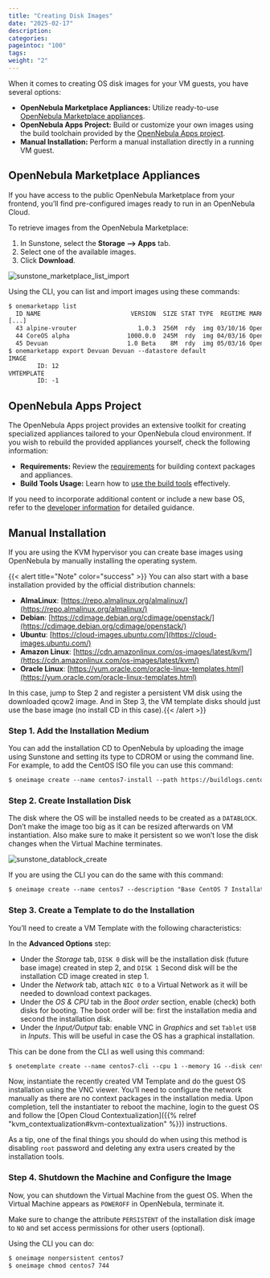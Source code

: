 ```yaml
---
title: "Creating Disk Images"
date: "2025-02-17"
description:
categories:
pageintoc: "100"
tags:
weight: "2"
---
```


<a id="creating-images"></a>

<a id="os-install"></a>

<!--# Creating Disk Images -->

When it comes to creating OS disk images for your VM guests, you have several options:

* **OpenNebula Marketplace Appliances:** Utilize ready-to-use [OpenNebula Marketplace appliances](https://marketplace.opennebula.io/appliance).
* **OpenNebula Apps Project:** Build or customize your own images using the build toolchain provided by the [OpenNebula Apps project](https://github.com/OpenNebula/one-apps).
* **Manual Installation:** Perform a manual installation directly in a running VM guest.

<a id="add-content-marketplace"></a>

## OpenNebula Marketplace Appliances

If you have access to the public OpenNebula Marketplace from your frontend, you’ll find pre-configured images ready to run in an OpenNebula Cloud.

To retrieve images from the OpenNebula Marketplace:

1. In Sunstone, select the **Storage –> Apps** tab.
2. Select one of the available images.
3. Click **Download**.

![sunstone_marketplace_list_import](/images/sunstone_marketplace_list_import.png)

Using the CLI, you can list and import images using these commands:

```default
$ onemarketapp list
  ID NAME                         VERSION  SIZE STAT TYPE  REGTIME MARKET               ZONE
[...]
  43 alpine-vrouter                 1.0.3  256M  rdy  img 03/10/16 OpenNebula Public       0
  44 CoreOS alpha                1000.0.0  245M  rdy  img 04/03/16 OpenNebula Public       0
  45 Devuan                      1.0 Beta    8M  rdy  img 05/03/16 OpenNebula Public       0
$ onemarketapp export Devuan Devuan --datastore default
IMAGE
        ID: 12
VMTEMPLATE
        ID: -1
```

## OpenNebula Apps Project

The OpenNebula Apps project provides an extensive toolkit for creating specialized appliances tailored to your OpenNebula cloud environment. If you wish to rebuild the provided appliances yourself, check the following information:

* **Requirements:** Review the [requirements](https://github.com/OpenNebula/one-apps/wiki/tool_reqs) for building context packages and appliances.
* **Build Tools Usage:** Learn how to [use the build tools](https://github.com/OpenNebula/one-apps/wiki/tool_use) effectively.

If you need to incorporate additional content or include a new base OS, refer to the [developer information](https://github.com/OpenNebula/one-apps/wiki/tool_dev) for detailed guidance.

<a id="add-content-install-withing-opennebula"></a>

## Manual Installation

If you are using the KVM hypervisor you can create base images using OpenNebula by manually installing the operating system.

{{< alert title="Note" color="success" >}}
You can also start with a base installation provided by the official distribution channels:

* **AlmaLinux**: [https://repo.almalinux.org/almalinux/](https://repo.almalinux.org/almalinux/)
* **Debian**: [https://cdimage.debian.org/cdimage/openstack/](https://cdimage.debian.org/cdimage/openstack/)
* **Ubuntu**: [https://cloud-images.ubuntu.com/](https://cloud-images.ubuntu.com/)
* **Amazon Linux**: [https://cdn.amazonlinux.com/os-images/latest/kvm/](https://cdn.amazonlinux.com/os-images/latest/kvm/)
* **Oracle Linux**: [https://yum.oracle.com/oracle-linux-templates.html](https://yum.oracle.com/oracle-linux-templates.html)

In this case, jump to Step 2 and register a persistent VM disk using the downloaded qcow2 image. And in Step 3, the VM template disks should just use the base image (no install CD in this case).{{< /alert >}}  

### Step 1. Add the Installation Medium

You can add the installation CD to OpenNebula by uploading the image using Sunstone and setting its type to CDROM or using the command line.
For example, to add the CentOS ISO file you can use this command:

```default
$ oneimage create --name centos7-install --path https://buildlogs.centos.org/rolling/7/isos/x86_64/CentOS-7-x86_64-DVD-1910-01.iso --type CDROM --datastore default
```

### Step 2. Create Installation Disk

The disk where the OS will be installed needs to be created as a `DATABLOCK`. Don’t make the image too big as it can be resized afterwards on VM instantiation. Also make sure to make it persistent so we won’t lose the disk changes when the Virtual Machine terminates.

![sunstone_datablock_create](/images/sunstone_datablock_create.png)

If you are using the CLI you can do the same with this command:

```default
$ oneimage create --name centos7 --description "Base CentOS 7 Installation" --type DATABLOCK --persistent --prefix vd --driver qcow2 --size 10240 --datastore default
```

### Step 3. Create a Template to do the Installation

You’ll need to create a VM Template with the following characteristics:

In the **Advanced Options** step:

* Under the *Storage* tab, `DISK 0` disk will be the installation disk (future base image) created in step 2, and `DISK 1` Second disk will be the installation CD image created in step 1.
* Under the *Network* tab, attach `NIC 0` to a Virtual Network as it will be needed to download context packages.
* Under the *OS & CPU* tab in the *Boot order* section, enable (check) both disks for booting.
  The boot order will be: first the installation media and second the installation disk.
* Under the *Input/Output* tab: enable VNC in *Graphics* and set `Tablet` `USB` in *Inputs*.
  This will be useful in case the OS has a graphical installation.

This can be done from the CLI as well using this command:

```default
$ onetemplate create --name centos7-cli --cpu 1 --memory 1G --disk centos7,centos7-install --nic network --boot disk0,disk1 --vnc --raw "INPUT=[TYPE=tablet,BUS=usb]"
```

Now, instantiate the recently created VM Template and do the guest OS installation using the VNC viewer.
You’ll need to configure the network manually as there are no context packages in the installation media.
Upon completion, tell the instantiater to reboot the machine, login to the guest OS and follow the [Open Cloud Contextualization]({{% relref "kvm_contextualization#kvm-contextualization" %}}) instructions.

As a tip, one of the final things you should do when using this method is disabling `root` password and deleting any extra users created by the installation tools.

### Step 4. Shutdown the Machine and Configure the Image

Now, you can shutdown the Virtual Machine from the guest OS. When the Virtual Machine appears as `POWEROFF` in OpenNebula, terminate it.

Make sure to change the attribute `PERSISTENT` of the installation disk image to `NO` and set access permissions for other users (optional).

Using the CLI you can do:

```default
$ oneimage nonpersistent centos7
$ oneimage chmod centos7 744
```
